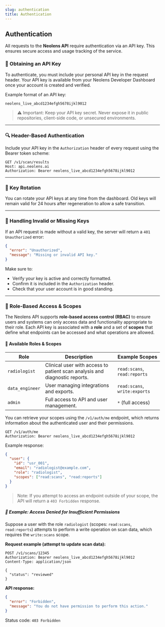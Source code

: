 ```yaml
---
slug: authentication
title: Authentication
---
```


## Authentication

All requests to the **Neolens API** require authentication via an API key. This ensures secure access and usage tracking of the service.

### 🔑 Obtaining an API Key

To authenticate, you must include your personal API key in the request header.
Your API key is available from your Neolens Developer Dashboard once your account is created and verified.

Example format of an API key:

``` nginx
neolens_live_abcd1234efgh5678ijkl9012
```

> ⚠️ Important: Keep your API key secret. Never expose it in public repositories, client-side code, or unsecured environments.

---

### 🔍 Header-Based Authentication

Include your API key in the `Authorization` header of every request using the Bearer token scheme:

```http
GET /v1/scan/results
Host: api.neolens.ai
Authorization: Bearer neolens_live_abcd1234efgh5678ijkl9012
```

---

### 🔁 Key Rotation

You can rotate your API keys at any time from the dashboard.
Old keys will remain valid for 24 hours after regeneration to allow a safe transition.

---

### 🚫 Handling Invalid or Missing Keys

If an API request is made without a valid key, the server will return a `401 Unauthorized` error:

```json
{
  "error": "Unauthorized",
  "message": "Missing or invalid API key."
}
```

Make sure to:

- Verify your key is active and correctly formatted.
- Confirm it is included in the `Authorization` header.
- Check that your user account is in good standing.

---

### 🔐 Role-Based Access & Scopes

The Neolens API supports **role-based access control (RBAC)** to ensure users and systems can only access data and functionality appropriate to their role.
Each API key is associated with a **role** and a set of **scopes** that define what endpoints can be accessed and what operations are allowed.

#### 🔸 Available Roles & Scopes

| Role            | Description                                                                | Example Scopes                |
| --------------- | -------------------------------------------------------------------------- | ----------------------------- |
| `radiologist`   | Clinical user with access to patient scan analysis and diagnostic reports. | `read:scans`, `read:reports`  |
| `data_engineer` | User managing integrations and exports.                                    | `read:scans`, `write:exports` |
| `admin`         | Full access to API and user management.                                    | `*` (full access)             |

You can retrieve your scopes using the `/v1/auth/me` endpoint, which returns information about the authenticated user and their permissions.

```http
GET /v1/auth/me
Authorization: Bearer neolens_live_abcd1234efgh5678ijkl9012
```

Example response:

```json
{
  "user": {
    "id": "usr_001",
    "email": "radiologist@example.com",
    "role": "radiologist",
    "scopes": ["read:scans", "read:reports"]
  }
}
```

> Note: If you attempt to access an endpoint outside of your scope, the API will return a `403 Forbidden` response.

##### 🚫 Example: Access Denied for Insufficient Permissions

Suppose a user with the role `radiologist` (scopes: `read:scans`, `read:reports`) attempts to perform a write operation on scan data, which requires the `write:scans` scope.

**Request example (attempt to update scan data):**

```http
POST /v1/scans/12345
Authorization: Bearer neolens_live_abcd1234efgh5678ijkl9012
Content-Type: application/json

{
  "status": "reviewed"
}
```

**API response:**

```json
{
  "error": "Forbidden",
  "message": "You do not have permission to perform this action."
}
```

Status code: `403 Forbidden`
